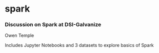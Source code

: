 # spark

### Discussion on Spark at DSI-Galvanize

Owen Temple

Includes Jupyter Notebooks and 3 datasets to explore basics of Spark
